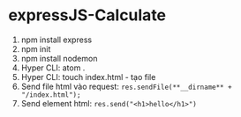 # expressJS-Calculate

1. npm install express
3. npm init
4. npm install nodemon
5. Hyper CLI: atom .
6. Hyper CLI: touch index.html - tạo file
7. Send file html vào request: ```res.sendFile(**__dirname** + "/index.html");```
8. Send element html: ```res.send("<h1>hello</h1>")```
